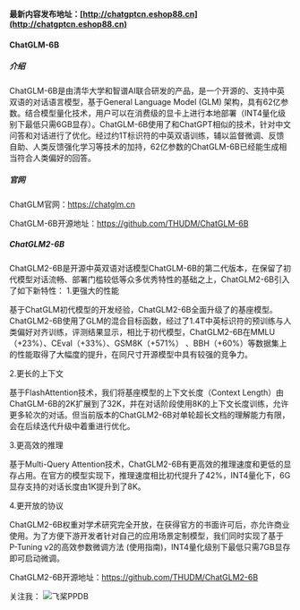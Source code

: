 **最新内容发布地址：[http://chatgptcn.eshop88.cn](http://chatgptcn.eshop88.cn)**

#### ChatGLM-6B
##### 介绍
ChatGLM-6B是由清华大学和智谱AI联合研发的产品，是一个开源的、支持中英双语的对话语言模型，基于General Language Model (GLM) 架构，具有62亿参数。结合模型量化技术，用户可以在消费级的显卡上进行本地部署（INT4量化级别下最低只需6GB显存）。ChatGLM-6B使用了和ChatGPT相似的技术，针对中文问答和对话进行了优化。经过约1T标识符的中英双语训练，辅以监督微调、反馈自助、人类反馈强化学习等技术的加持，62亿参数的ChatGLM-6B已经能生成相当符合人类偏好的回答。

##### 官网
ChatGLM官网：https://chatglm.cn

ChatGLM-6B开源地址：https://github.com/THUDM/ChatGLM-6B
##### ChatGLM2-6B
ChatGLM2-6B是开源中英双语对话模型ChatGLM-6B的第二代版本，在保留了初代模型对话流畅、部署门槛较低等众多优秀特性的基础之上，ChatGLM2-6B引入了如下新特性：
1.更强大的性能

基于ChatGLM初代模型的开发经验，ChatGLM2-6B全面升级了的基座模型。ChatGLM2-6B使用了GLM的混合目标函数，经过了1.4T中英标识符的预训练与人类偏好对齐训练，评测结果显示，相比于初代模型，ChatGLM2-6B在MMLU（+23%）、CEval（+33%）、GSM8K（+571%） 、BBH（+60%）等数据集上的性能取得了大幅度的提升，在同尺寸开源模型中具有较强的竞争力。

2.更长的上下文

基于FlashAttention技术，我们将基座模型的上下文长度（Context Length）由ChatGLM-6B的2K扩展到了32K，并在对话阶段使用8K的上下文长度训练，允许更多轮次的对话。但当前版本的ChatGLM2-6B对单轮超长文档的理解能力有限，会在后续迭代升级中着重进行优化。

3.更高效的推理

基于Multi-Query Attention技术，ChatGLM2-6B有更高效的推理速度和更低的显存占用。在官方的模型实现下，推理速度相比初代提升了42%，INT4量化下，6G显存支持的对话长度由1K提升到了8K。

4.更开放的协议

ChatGLM2-6B权重对学术研究完全开放，在获得官方的书面许可后，亦允许商业使用。为了方便下游开发者针对自己的应用场景定制模型，我们同时实现了基于P-Tuning v2的高效参数微调方法 (使用指南)，INT4量化级别下最低只需7GB显存即可启动微调。

ChatGLM2-6B开源地址：https://github.com/THUDM/ChatGLM2-6B

关注我：
![飞桨PPDB](https://ai-studio-static-online.cdn.bcebos.com/e939f12ab7034a069fb4581dec21bb233473ed75fdd543d683982921ddb69167)